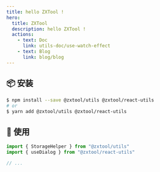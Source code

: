 ```yaml
---
title: hello ZXTool !
hero:
  title: ZXTool
  description: hello ZXTool !
  actions:
    - text: Doc
      link: utils-doc/use-watch-effect
    - text: Blog
      link: blog/blog
---
```


## 📦 安装

```bash
$ npm install --save @zxtool/utils @zxtool/react-utils
# or
$ yarn add @zxtool/utils @zxtool/react-utils
```

## 🔨 使用

```ts
import { StorageHelper } from "@zxtool/utils"
import { useDialog } from "@zxtool/react-utils"

// ...
```

